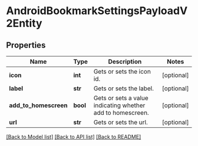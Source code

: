 # AndroidBookmarkSettingsPayloadV2Entity

## Properties
Name | Type | Description | Notes
------------ | ------------- | ------------- | -------------
**icon** | **int** | Gets or sets the icon id. | [optional] 
**label** | **str** | Gets or sets the label. | [optional] 
**add_to_homescreen** | **bool** | Gets or sets a value indicating whether add to homescreen. | [optional] 
**url** | **str** | Gets or sets the url. | [optional] 

[[Back to Model list]](../README.md#documentation-for-models) [[Back to API list]](../README.md#documentation-for-api-endpoints) [[Back to README]](../README.md)


